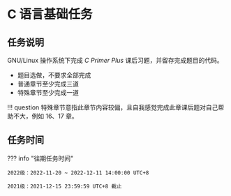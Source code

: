 # C 语言基础任务

## 任务说明

GNU/Linux 操作系统下完成 *C Primer Plus* 课后习题，并留存完成题目的代码。

- 题目选做，不要求全部完成
- 普通章节至少完成三道
- 特殊章节至少完成一道

!!! question
    特殊章节意指此章节内容较偏，且自我感觉完成此章课后题对自己帮助不大，例如 16、17 章。

## 任务时间

??? info "往期任务时间"

    2022级：2022-11-20 ~ 2022-12-11 14:00:00 UTC+8

    2021级：2021-12-15 23:59:59 UTC+8 截止

